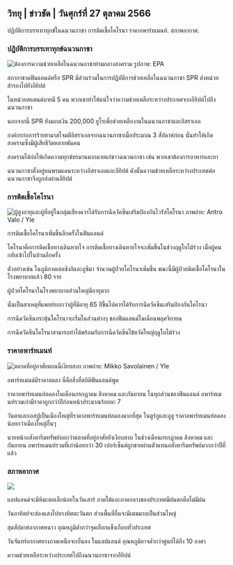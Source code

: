 ## วิทยุ \| ข่าวชัด \| วันศุกร์ที่ 27 ตุลาคม 2566

ปฏิบัติการบรรเทาทุกข์ในฉนวนกาซา การติดเชื้อโคโรนา ราคาอพาร์ทเมนท์. สภาพอากาศ.

### ปฏิบัติการบรรเทาทุกข์ฉนวนกาซา

![ต้องการความช่วยเหลือในฉนวนกาซาท่ามกลางสงคราม รูปภาพ: EPA](https://images.cdn.yle.fi/image/upload/c_crop,h_3780,w_6720,x_0,y_700/ar_1.7777777777777777,c_fill,g_faces,h_675,w_1200/dpr_1.0/q_auto:eco/f_auto/fl_lossy/v1698396491/39-1192101653b784c2d563)

สภากาชาดฟินแลนด์หรือ SPR มีส่วนร่วมในการปฏิบัติการช่วยเหลือในฉนวนกาซา SPR ส่งหน่วยสำรองไปยังอียิปต์

ในหน่วยสแตนด์บายมี 5 คน พวกเขาทำให้แน่ใจว่าความช่วยเหลือระหว่างประเทศจากอียิปต์ไปถึงฉนวนกาซา

นอกจากนี้ SPR ยังมอบเงิน 200,000 ยูโรเพื่อช่วยเหลืองานในฉนวนกาซาและอิสราเอล

องค์กรก่อการร้ายฮามาสโจมตีอิสราเอลจากฉนวนกาซาเมื่อประมาณ 3 สัปดาห์ก่อน นั่นทำให้เกิดสงครามซึ่งมีผู้เสียชีวิตหลายพันคน

สงครามได้ก่อให้เกิดความทุกข์ทรมานมากมายแก่ชาวฉนวนกาซา เช่น พวกเขาต้องการอาหารและยา

ฉนวนกาซาตั้งอยู่บนพรมแดนระหว่างอิสราเอลและอียิปต์ ดังนั้นความช่วยเหลือระหว่างประเทศต่อฉนวนกาซาจึงถูกส่งผ่านอียิปต์

### การติดเชื้อโคโรนา

![ผู้สูงอายุและผู้ที่อยู่ในกลุ่มเสี่ยงควรได้รับการฉีดวัคซีนเสริมป้องกันไวรัสโคโรนา ภาพถ่าย: Antro Valo / Yle](https://images.cdn.yle.fi/image/upload/c_crop,h_3510,w_6240,x_0,y_400/ar_1.7777777777777777,c_fill,g_faces,h_675,w_1200/dpr_1.0/q_auto:eco/f_auto/fl_lossy/v1670569792/39-933588623dccc01a881)

การติดเชื้อโคโรนาเพิ่มขึ้นอีกครั้งในฟินแลนด์

โคโรนาคือการติดเชื้อทางเดินหายใจ การติดเชื้อทางเดินหายใจจะเพิ่มขึ้นในช่วงฤดูใบไม้ร่วง เมื่อผู้คนกลับเข้าไปในบ้านอีกครั้ง

ตัวอย่างเช่น ในภูมิภาคเฮลซิงกิและอูซิมา จำนวนผู้ป่วยโคโรนาเพิ่มขึ้น ขณะนี้มีผู้ป่วยติดเชื้อโคโรนาในโรงพยาบาลแล้ว 80 ราย

ผู้ป่วยโคโรนาในโรงพยาบาลส่วนใหญ่มีอายุมาก

นั่นเป็นสาเหตุที่แพทย์บอกว่าผู้ที่มีอายุ 65 ปีขึ้นไปควรได้รับการฉีดวัคซีนเสริมป้องกันโคโรนา

การฉีดวัคซีนกระตุ้นโคโรนาจะเริ่มในส่วนต่างๆ ของฟินแลนด์ในเดือนพฤศจิกายน

การฉีดวัคซีนโคโรนาสามารถทำได้พร้อมกับการฉีดวัคซีนไข้หวัดใหญ่ฤดูใบไม้ร่วง

### ราคาอพาร์ทเมนท์

![ตลาดที่อยู่อาศัยตอนนี้เงียบสงบ ภาพถ่าย: Mikko Savolainen / Yle](https://images.cdn.yle.fi/image/upload/c_crop,h_3348,w_5952,x_0,y_483/ar_1.7777777777777777,c_fill,g_faces,h_675,w_1200/dpr_1.0/q_auto:eco/f_auto/fl_lossy/v1694415905/39-117017864fea8c7baf74)

อพาร์ทเมนต์มีราคาลดลง นี่คือสิ่งที่สถิติฟินแลนด์พูด

ราคาอพาร์ทเมนท์ลดลงในเดือนกรกฎาคม สิงหาคม และกันยายน ในทุกส่วนของฟินแลนด์ อพาร์ทเมนท์รวมเก่ามีราคาถูกกว่าปีก่อนหน้าประมาณร้อยละ 7

วันตาและเอสปูเป็นเมืองใหญ่ที่ราคาอพาร์ทเมนท์ลดลงมากที่สุด ในตูร์กูและอูลู ราคาอพาร์ทเมนท์ลดลงน้อยกว่าเมืองใหญ่อื่นๆ

นายหน้าอสังหาริมทรัพย์บอกว่าตลาดที่อยู่อาศัยยังเงียบสงบ ในช่วงเดือนกรกฎาคม สิงหาคม และกันยายน อพาร์ทเมนท์รวมที่เก่าน้อยกว่า 30 เปอร์เซ็นต์ถูกขายผ่านตัวแทนอสังหาริมทรัพย์มากกว่าปีที่แล้ว

### สภาพอากาศ

![](https://images.cdn.yle.fi/image/upload/c_crop,h_1080,w_1919,x_0,y_0/ar_1.7777777777777777,c_fill,g_faces,h_675,w_1200/dpr_1.0/q_auto:eco/f_auto/fl_lossy/v1698421548/39-1192510653bdb0fbe9af)

แลปแลนด์จะมีหิมะตกเล็กน้อยในวันเสาร์ ภาคใต้และภาคกลางของประเทศมีฝนตกคือไม่มีฝน

วันอาทิตย์จะส่องแสงไปทางทิศตะวันตก ส่วนพื้นที่อื่นจะมีเมฆมากเป็นส่วนใหญ่

สุดสัปดาห์อากาศหนาว อุณหภูมิต่ำกว่าจุดเยือกแข็งเกือบทั่วประเทศ

วันจันทร์อากาศทางภาคเหนือจะเย็นลง ในแลปแลนด์ อุณหภูมิอาจต่ำกว่าศูนย์ได้ถึง 10 องศา

ความช่วยเหลือระหว่างประเทศไปถึงฉนวนกาซาจากอียิปต์